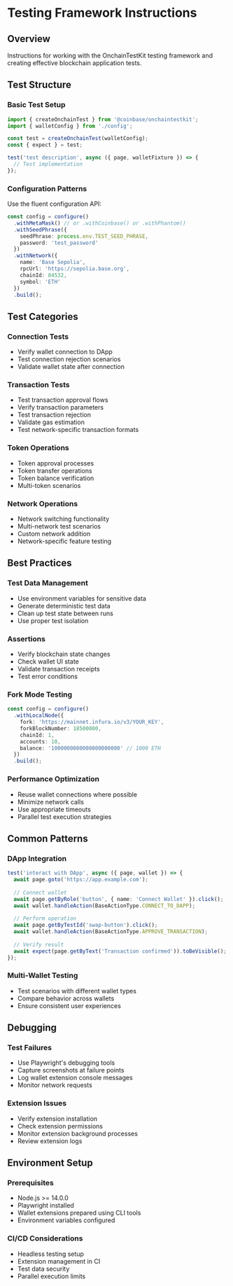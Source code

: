 # Testing Framework Instructions

## Overview
Instructions for working with the OnchainTestKit testing framework and creating effective blockchain application tests.

## Test Structure

### Basic Test Setup
```typescript
import { createOnchainTest } from '@coinbase/onchaintestkit';
import { walletConfig } from './config';

const test = createOnchainTest(walletConfig);
const { expect } = test;

test('test description', async ({ page, walletFixture }) => {
  // Test implementation
});
```

### Configuration Patterns
Use the fluent configuration API:
```typescript
const config = configure()
  .withMetaMask() // or .withCoinbase() or .withPhantom()
  .withSeedPhrase({
    seedPhrase: process.env.TEST_SEED_PHRASE,
    password: 'test_password'
  })
  .withNetwork({
    name: 'Base Sepolia',
    rpcUrl: 'https://sepolia.base.org',
    chainId: 84532,
    symbol: 'ETH'
  })
  .build();
```

## Test Categories

### Connection Tests
- Verify wallet connection to DApp
- Test connection rejection scenarios
- Validate wallet state after connection

### Transaction Tests
- Test transaction approval flows
- Verify transaction parameters
- Test transaction rejection
- Validate gas estimation
- Test network-specific transaction formats

### Token Operations
- Token approval processes
- Token transfer operations
- Token balance verification
- Multi-token scenarios

### Network Operations
- Network switching functionality
- Multi-network test scenarios
- Custom network addition
- Network-specific feature testing

## Best Practices

### Test Data Management
- Use environment variables for sensitive data
- Generate deterministic test data
- Clean up test state between runs
- Use proper test isolation

### Assertions
- Verify blockchain state changes
- Check wallet UI state
- Validate transaction receipts
- Test error conditions

### Fork Mode Testing
```typescript
const config = configure()
  .withLocalNode({
    fork: 'https://mainnet.infura.io/v3/YOUR_KEY',
    forkBlockNumber: 18500000,
    chainId: 1,
    accounts: 10,
    balance: '1000000000000000000000' // 1000 ETH
  })
  .build();
```

### Performance Optimization
- Reuse wallet connections where possible
- Minimize network calls
- Use appropriate timeouts
- Parallel test execution strategies

## Common Patterns

### DApp Integration
```typescript
test('interact with DApp', async ({ page, wallet }) => {
  await page.goto('https://app.example.com');
  
  // Connect wallet
  await page.getByRole('button', { name: 'Connect Wallet' }).click();
  await wallet.handleAction(BaseActionType.CONNECT_TO_DAPP);
  
  // Perform operation
  await page.getByTestId('swap-button').click();
  await wallet.handleAction(BaseActionType.APPROVE_TRANSACTION);
  
  // Verify result
  await expect(page.getByText('Transaction confirmed')).toBeVisible();
});
```

### Multi-Wallet Testing
- Test scenarios with different wallet types
- Compare behavior across wallets
- Ensure consistent user experiences

## Debugging

### Test Failures
- Use Playwright's debugging tools
- Capture screenshots at failure points
- Log wallet extension console messages
- Monitor network requests

### Extension Issues
- Verify extension installation
- Check extension permissions
- Monitor extension background processes
- Review extension logs

## Environment Setup

### Prerequisites
- Node.js >= 14.0.0
- Playwright installed
- Wallet extensions prepared using CLI tools
- Environment variables configured

### CI/CD Considerations
- Headless testing setup
- Extension management in CI
- Test data security
- Parallel execution limits